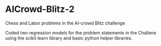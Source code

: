 # AICrowd-Blitz-2
Chess and Labor problems in the AI-crowd Blitz challenge

Coded two regression models for the problem statements in the Challene using the scikit learn library and basic python helper libraries.
